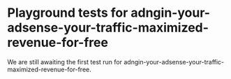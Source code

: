 # Playground tests for adngin-your-adsense-your-traffic-maximized-revenue-for-free
We are still awaiting the first test run for adngin-your-adsense-your-traffic-maximized-revenue-for-free.
